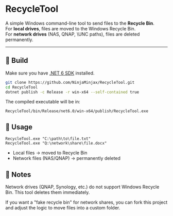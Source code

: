 # RecycleTool

A simple Windows command-line tool to send files to the **Recycle Bin**.  
For **local drives**, files are moved to the Windows Recycle Bin.  
For **network drives** (NAS, QNAP, \\UNC paths), files are deleted permanently.

---

## 🔧 Build

Make sure you have [.NET 6 SDK](https://dotnet.microsoft.com/en-us/download) installed.

```bash
git clone https://github.com/NinjaMinjax/RecycleTool.git
cd RecycleTool
dotnet publish -c Release -r win-x64 --self-contained true

```  
The compiled executable will be in:
```
RecycleTool/bin/Release/net6.0/win-x64/publish/RecycleTool.exe
```

## 🚀 Usage

```
RecycleTool.exe "C:\path\to\file.txt"
RecycleTool.exe "Q:\network\share\file.docx"
```
* Local files → moved to Recycle Bin
* Network files (NAS/QNAP) → permanently deleted

## 📌 Notes

Network drives (QNAP, Synology, etc.) do not support Windows Recycle Bin.
This tool deletes them immediately.

If you want a "fake recycle bin" for network shares, you can fork this project and adjust the logic to move files into a custom folder.
